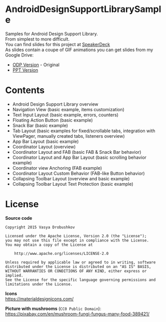 # AndroidDesignSupportLibrarySample
Samples for Android Design Support Library. <br>
From simplest to more difficult.<br>
You can find slides for this project at [SpeakerDeck](https://speakerdeck.com/krossovochkin/android-design-support-library) <br>
As slides contain a coupe of GIF animations you can get slides from my Google Drive:
- [ODP Version](https://drive.google.com/file/d/0BxPrxGcUSktgVjdNay1hMHpfaTA/view?usp=sharing) - Original
- [PPT Version](https://drive.google.com/file/d/0BxPrxGcUSktgUEgxNGlVcm5Qamc/view?usp=sharing)

# Contents
- Android Design Support Library overview
- Navigation View (basic example, items customization)
- Text Input Layout (basic example, errors, counters)
- Floating Action Button (basic example)
- Snack Bar (basic example)
- Tab Layout (basic examples for fixed/scrollable tabs, integration with ViewPager, manually created tabs, listeners overview)
- App Bar Layout (basic example)
- Coordinator Layout (overview)
- Coordinator Layout and FAB (basic FAB & Snack Bar behavior)
- Coordinator Layout and App Bar Layout (basic scrolling behavior example)
- Coordinator view Anchoring (FAB example)
- Coordinator Layout Custom Behavior (FAB-like Button behavior)
- Collapsing Toolbar Layout (overview and basic example)
- Collapsing Toolbar Layout Text Protection (basic example)

# License
**Source code**
```
Copyright 2015 Vasya Drobushkov

Licensed under the Apache License, Version 2.0 (the "License");
you may not use this file except in compliance with the License.
You may obtain a copy of the License at

    http://www.apache.org/licenses/LICENSE-2.0

Unless required by applicable law or agreed to in writing, software
distributed under the License is distributed on an "AS IS" BASIS,
WITHOUT WARRANTIES OR CONDITIONS OF ANY KIND, either express or implied.
See the License for the specific language governing permissions and
limitations under the License.
```

**Icons**<br>
https://materialdesignicons.com/

**Picture with mushrooms** (`CC0 Public Domain`):<br>
https://pixabay.com/en/mushroom-fungi-fungus-many-food-389421/
